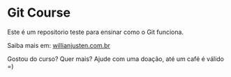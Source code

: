 # Git Course

Este é um repositorio teste para ensinar como o Git funciona.

Saiba mais em: [willianjusten.com.br](http://willianjusten.com.br)

Gostou do curso? Quer mais? Ajude com uma doação, até um café é válido =)
